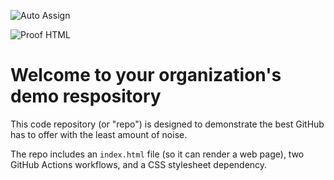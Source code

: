 ![Auto Assign](https://github.com/NalssiUi/demo-repository/actions/workflows/auto-assign.yml/badge.svg)

![Proof HTML](https://github.com/NalssiUi/demo-repository/actions/workflows/proof-html.yml/badge.svg)

# Welcome to your organization's demo respository
This code repository (or "repo") is designed to demonstrate the best GitHub has to offer with the least amount of noise.

The repo includes an `index.html` file (so it can render a web page), two GitHub Actions workflows, and a CSS stylesheet dependency.
